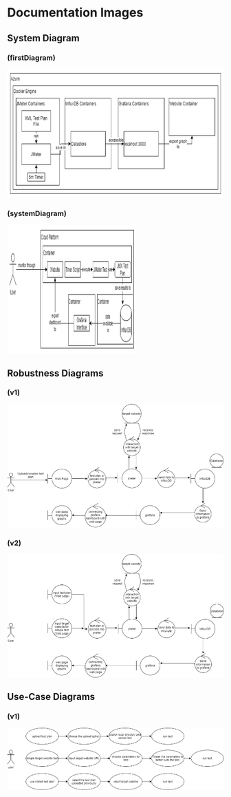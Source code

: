 # Documentation Images

## System Diagram
### (firstDiagram)
<img src="Diagram/firstDiagram.png" height="300" >


### (systemDiagram)
<img src="Diagram/systemDiagram.png" width="300" height="300" >


## Robustness Diagrams
### (v1)
<img src="Diagram/robustness_diagrams/robustnessDiagramV1.png" >


### (v2)

<img src="Diagram/robustness_diagrams/robustnessDiagramV2.png" >


## Use-Case Diagrams
### (v1)
<img src="Diagram/use_cases/useCaseDiagramV1.png" >



